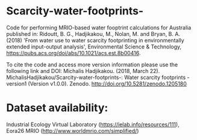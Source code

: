 # Scarcity-water-footprints-
Code for performing MRIO-based water fooptrint calculations for Australia published in:
Ridoutt, B. G., Hadjikakou, M., Nolan, M. and Bryan, B. A. (2018) 'From water use to water scarcity footprinting in environmentally extended input-output analysis', Environmental Science & Technology, https://pubs.acs.org/doi/abs/10.1021/acs.est.8b00416.

To cite the code and access more version information please use the following link and DOI:
Michalis Hadjikakou. (2018, March 22). MichalisHadjikakou/Scarcity-water-footprints-: Water scarcity footprints - version1 (Version v1.0.0). Zenodo. http://doi.org/10.5281/zenodo.1205180
# Dataset availability:
Industrial Ecology Virtual Laboratory (https://ielab.info/resources/111),
Eora26 MRIO (http://www.worldmrio.com/simplified/)

